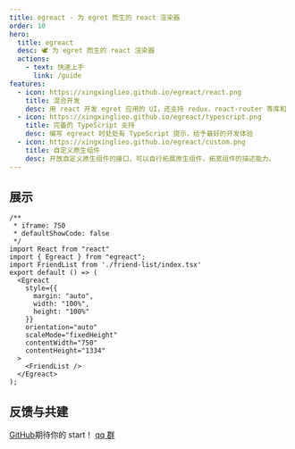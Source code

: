 ```yaml
---
title: egreact - 为 egret 而生的 react 渲染器
order: 10
hero:
  title: egreact
  desc: 🕊️ 为 egret 而生的 react 渲染器
  actions:
    - text: 快速上手
      link: /guide
features:
  - icon: https://xingxinglieo.github.io/egreact/react.png
    title: 混合开发 
    desc: 用 react 开发 egret 应用的 UI，还支持 redux，react-router 等库和 react devtool 调试
  - icon: https://xingxinglieo.github.io/egreact/typescript.png
    title: 完备的 TypeScript 支持
    desc: 编写 egreact 时处处有 TypeScript 提示，给予最好的开发体验
  - icon: https://xingxinglieo.github.io/egreact/custom.png
    title: 自定义原生组件
    desc: 开放自定义原生组件的接口，可以自行拓展原生组件，拓宽组件的描述能力。
---
```


## 展示

``` tsx
/**
 * iframe: 750
 * defaultShowCode: false
 */
import React from "react"
import { Egreact } from "egreact";
import FriendList from './friend-list/index.tsx' 
export default () => (
  <Egreact 
    style={{
      margin: "auto",
      width: "100%",
      height: "100%"
    }}
    orientation="auto"
    scaleMode="fixedHeight"
    contentWidth="750" 
    contentHeight="1334"
  >
    <FriendList />
  </Egreact>
);
```

## 反馈与共建

[GitHub](https://github.com/xingxinglieo/egreact)期待你的 start！
[qq 群](https://qm.qq.com/cgi-bin/qm/qr?k=wLVjCrDj27-_GpnyuuVAv5HTWT73p9vb&authKey=uKtOPKgV5S%2FbSQfz%2BSnN%2BdXy55LUtsWcnpUBQU%2FbM5JRlZQJqx1ktBJEsPG7dsUX&noverify=0&group_code=468344181)
